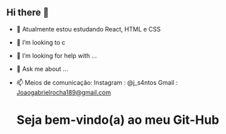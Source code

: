 ## Hi there 👋


- 🌱 Atualmente estou estudando React, HTML e CSS
- 👯 I’m looking to c
- 🤔 I’m looking for help with ...
- 💬 Ask me about ...
- 📫 Meios de comunicação: Instagram : @j_s4ntos
                       Gmail : Joaogabrielrocha189@gmail.com

  <h1>Seja bem-vindo(a) ao meu Git-Hub</h1>
      <img src="![image](https://github.com/user-attachments/assets/7685ff2c-c435-417d-ad70-170bd79d21b3)
" alt="">

<img>
